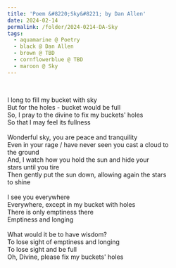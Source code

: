 ```yaml
---
title: 'Poem &#8220;Sky&#8221; by Dan Allen'
date: 2024-02-14
permalink: /folder/2024-0214-DA-Sky
tags:
  - aquamarine @ Poetry
  - black @ Dan Allen
  - brown @ TBD
  - cornflowerblue @ TBD
  - maroon @ Sky
---
```


<br>

<p>
I long to fill my bucket with sky<br>
But for the holes - bucket would be full<br>
So, I pray to the divine to fix my buckets' holes<br>
So that I may feel its fullness<br>
<br>
Wonderful sky, you are peace and tranquility<br>
Even in your rage / have never seen you cast a cloud to<br>
the ground<br>
And, I watch how you hold the sun and hide your<br>
stars until you tire<br>
Then gently put the sun down, allowing again the stars<br>
to shine<br>
<br>
I see you everywhere<br>
Everywhere, except in my bucket with holes<br>
There is only emptiness there<br>
Emptiness and longing<br>
<br>
What would it be to have wisdom?<br>
To lose sight of emptiness and longing<br>
To lose sight and be full<br>
Oh, Divine, please fix my buckets' holes<br>
</p>